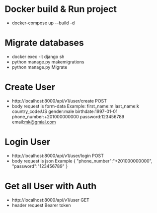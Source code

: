# Docker build & Run project
  * docker-compose up --build -d

# Migrate databases
 * docker exec -it django sh
 * python manage.py makemigrations
 * python manage.py Migrate

# Create User
 * http://localhost:8000/api/v1/user/create POST
 * body request is form-data
    Example:
    first_name:m
    last_name:k
    country_code:US
    gender:male
    birthdate:1997-01-01
    phone_number:+201000000000
    password:123456789
    email:mk@gmial.com

# Login User
  * http://localhost:8000/api/v1/user/login POST
  * body request is json
    Example {
          "phone_number":"+201000000000",
          "password":"123456789"
    }  
# Get all User with Auth
  * http://localhost:8000/api/v1/user GET
  * header request Bearer token
